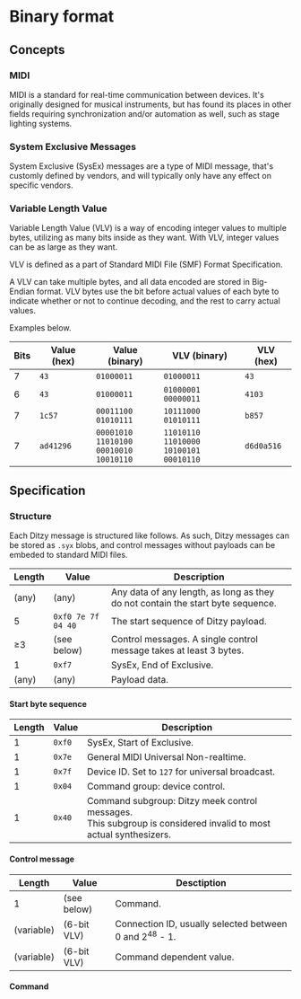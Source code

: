 # Binary format
## Concepts
### MIDI
MIDI is a standard for real-time communication between devices. It's originally designed for musical instruments, but has found its places in other fields requiring synchronization and/or automation as well, such as stage lighting systems.

### System Exclusive Messages
System Exclusive (SysEx) messages are a type of MIDI message, that's customly defined by vendors, and will typically only have any effect on specific vendors.

### Variable Length Value
Variable Length Value (VLV) is a way of encoding integer values to multiple bytes, utilizing as many bits inside as they want. With VLV, integer values can be as large as they want.

VLV is defined as a part of Standard MIDI File (SMF) Format Specification.

A VLV can take multiple bytes, and all data encoded are stored in Big-Endian format. VLV bytes use the bit before actual values of each byte to indicate whether or not to continue decoding, and the rest to carry actual values.

Examples below.

| Bits | Value (hex) | Value (binary) | VLV (binary) | VLV (hex) |
| ---- | ----------- | -------------- | ------------ | --------- |
| 7    | `43` | `01000011` | `01000011` | `43` |
| 6    | `43` | `01000011` | `01000001 00000011` | `4103` |
| 7    | `1c57` | `00011100`<br/>`01010111` | `10111000`<br/>`01010111` | `b857` |
| 7    | `ad41296` | `00001010`<br/>`11010100`<br/>`00010010`<br/>`10010110` | `11010110`<br/>`11010000`<br/>`10100101`<br/>`00010110` | `d6d0a516` |

## Specification
### Structure
Each Ditzy message is structured like follows. As such, Ditzy messages can be stored as `.syx` blobs, and control messages without payloads can be embeded to standard MIDI files.

| Length | Value | Description |
| ------ | ----- | ----------- |
| (any)  | (any) | Any data of any length, as long as they do not contain the start byte sequence. |
| 5 | `0xf0 7e 7f 04 40` | The start sequence of Ditzy payload. |
| ≥3 | (see below) | Control messages. A single control message takes at least 3 bytes. |
| 1 | `0xf7` | SysEx, End of Exclusive. |
| (any) | (any) | Payload data. |

#### Start byte sequence
| Length | Value | Description |
| ------ | ----- | ----------- |
| 1 | `0xf0` | SysEx, Start of Exclusive. |
| 1 | `0x7e` | General MIDI Universal Non-realtime. |
| 1 | `0x7f` | Device ID. Set to `127` for universal broadcast. |
| 1 | `0x04` | Command group: device control. |
| 1 | `0x40` | Command subgroup: Ditzy meek control messages.<br/>This subgroup is considered invalid to most actual synthesizers. |

#### Control message
| Length | Value | Desctiption |
| ------ | ----- | ----------- |
| 1 | (see below) | Command. |
| (variable) | (6-bit VLV) | Connection ID, usually selected between 0 and 2<sup>48</sup> - 1. |
| (variable) | (6-bit VLV) | Command dependent value. |

#### Command